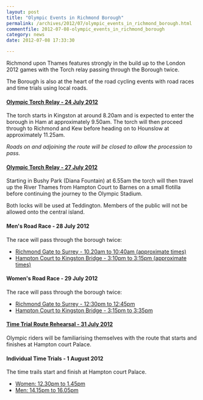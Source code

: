 ```yaml
---
layout: post
title: "Olympic Events in Richmond Borough"
permalink: /archives/2012/07/olympic_events_in_richmond_borough.html
commentfile: 2012-07-08-olympic_events_in_richmond_borough
category: news
date: 2012-07-08 17:33:30

---
```


Richmond upon Thames features strongly in the build up to the London 2012 games with the Torch relay passing through the Borough twice.

The Borough is also at the heart of the road cycling events with road races and time trials using local roads.

#### [Olympic Torch Relay - 24 July 2012](https://stmargarets.london/event/event/200705143433)

The torch starts in Kingston at around 8.20am and is expected to enter the borough in Ham at approximately 9.50am. The torch will then proceed through to Richmond and Kew before heading on to Hounslow at approximately 11.25am.

*Roads on and adjoining the route will be closed to allow the procession to pass.*

#### [Olympic Torch Relay - 27 July 2012](https://stmargarets.london/event/event/200705143434)

Starting in Bushy Park (Diana Fountain) at 6.55am the torch will then travel up the River Thames from Hampton Court to Barnes on a small flotilla before continuing the journey to the Olympic Stadium.

Both locks will be used at Teddington. Members of the public will not be allowed onto the central island.

#### Men's Road Race - 28 July 2012

The race will pass through the borough twice:

-   [Richmond Gate to Surrey - 10.20am to 10:40am (approximate times)](https://stmargarets.london/event/event/200705143435)
-   [Hampton Court to Kingston Bridge - 3:10pm to 3:15pm (approximate times)](https://stmargarets.london/event/event/200705143436)

#### Women's Road Race - 29 July 2012

The race will pass through the borough twice:

-   [Richmond Gate to Surrey - 12:30pm to 12:45pm](https://stmargarets.london/event/event/200705143438)
-   [Hampton Court to Kingston Bridge - 3:15pm to 3:35pm](https://stmargarets.london/event/event/200705143437)

#### [Time Trial Route Rehearsal - 31 July 2012](https://stmargarets.london/event/event/200705143439)

Olympic riders will be familiarising themselves with the route that starts and finishes at Hampton court Palace.

#### Individual Time Trials - 1 August 2012

The time trails start and finish at Hampton court Palace.

-   [Women: 12.30pm to 1.45pm](https://stmargarets.london/event/event/200705143440)
-   [Men: 14.15pm to 16.05pm](https://stmargarets.london/event/event/200705143441)
